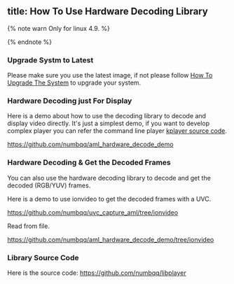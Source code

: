 title: How To Use Hardware Decoding Library
---

{% note warn Only for linux 4.9. %}

{% endnote %}

### Upgrade Systm to Latest

Please make sure you use the latest image, if not please follow [How To Upgrade The System](/vim1/HowToUpgradeTheSystem.html) to upgrade your system.

### Hardware Decoding just For Display

Here is a demo about how to use the decoding library to decode and display video directly. It's just a simplest demo, if you want to develop complex player you can refer the command line player [kplayer source code](https://github.com/numbqq/libplayer).

https://github.com/numbqq/aml_hardware_decode_demo

### Hardware Decoding & Get the Decoded Frames

You can also use the hardware decoding library to decode and get the decoded (RGB/YUV) frames.

Here is a demo to use ionvideo to get the decoded frames with a UVC.

https://github.com/numbqq/uvc_capture_aml/tree/ionvideo

Read from file.

https://github.com/numbqq/aml_hardware_decode_demo/tree/ionvideo

### Library Source Code

Here is the source code: https://github.com/numbqq/libplayer
